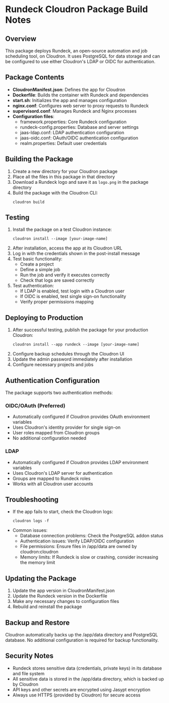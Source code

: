 # Rundeck Cloudron Package Build Notes

## Overview
This package deploys Rundeck, an open-source automation and job scheduling tool, on Cloudron. It uses PostgreSQL for data storage and can be configured to use either Cloudron's LDAP or OIDC for authentication.

## Package Contents
- **CloudronManifest.json**: Defines the app for Cloudron
- **Dockerfile**: Builds the container with Rundeck and dependencies
- **start.sh**: Initializes the app and manages configuration
- **nginx.conf**: Configures web server to proxy requests to Rundeck
- **supervisord.conf**: Manages Rundeck and Nginx processes
- **Configuration files**:
  - framework.properties: Core Rundeck configuration
  - rundeck-config.properties: Database and server settings
  - jaas-ldap.conf: LDAP authentication configuration
  - jaas-oidc.conf: OAuth/OIDC authentication configuration
  - realm.properties: Default user credentials

## Building the Package

1. Create a new directory for your Cloudron package
2. Place all the files in this package in that directory
3. Download a Rundeck logo and save it as `logo.png` in the package directory
4. Build the package with the Cloudron CLI:
   ```
   cloudron build
   ```

## Testing

1. Install the package on a test Cloudron instance:
   ```
   cloudron install --image [your-image-name]
   ```
2. After installation, access the app at its Cloudron URL
3. Log in with the credentials shown in the post-install message
4. Test basic functionality:
   - Create a project
   - Define a simple job
   - Run the job and verify it executes correctly
   - Check that logs are saved correctly
5. Test authentication:
   - If LDAP is enabled, test login with a Cloudron user
   - If OIDC is enabled, test single sign-on functionality
   - Verify proper permissions mapping

## Deploying to Production

1. After successful testing, publish the package for your production Cloudron:
   ```
   cloudron install --app rundeck --image [your-image-name]
   ```
2. Configure backup schedules through the Cloudron UI
3. Update the admin password immediately after installation
4. Configure necessary projects and jobs

## Authentication Configuration

The package supports two authentication methods:

### OIDC/OAuth (Preferred)
- Automatically configured if Cloudron provides OAuth environment variables
- Uses Cloudron's identity provider for single sign-on
- User roles mapped from Cloudron groups
- No additional configuration needed

### LDAP
- Automatically configured if Cloudron provides LDAP environment variables
- Uses Cloudron's LDAP server for authentication
- Groups are mapped to Rundeck roles
- Works with all Cloudron user accounts

## Troubleshooting

- If the app fails to start, check the Cloudron logs:
  ```
  cloudron logs -f
  ```
- Common issues:
  - Database connection problems: Check the PostgreSQL addon status
  - Authentication issues: Verify LDAP/OIDC configuration
  - File permissions: Ensure files in /app/data are owned by cloudron:cloudron
  - Memory limits: If Rundeck is slow or crashing, consider increasing the memory limit

## Updating the Package

1. Update the app version in CloudronManifest.json
2. Update the Rundeck version in the Dockerfile
3. Make any necessary changes to configuration files
4. Rebuild and reinstall the package

## Backup and Restore

Cloudron automatically backs up the /app/data directory and PostgreSQL database. No additional configuration is required for backup functionality.

## Security Notes

- Rundeck stores sensitive data (credentials, private keys) in its database and file system
- All sensitive data is stored in the /app/data directory, which is backed up by Cloudron
- API keys and other secrets are encrypted using Jasypt encryption
- Always use HTTPS (provided by Cloudron) for secure access